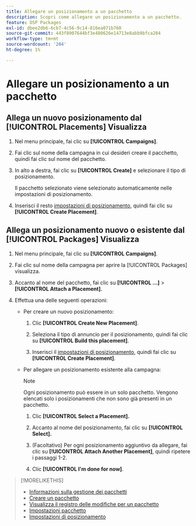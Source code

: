 ```yaml
---
title: Allegare un posizionamento a un pacchetto
description: Scopri come allegare un posizionamento a un pacchetto.
feature: DSP Packages
exl-id: dbee2db6-6cb7-4c56-9c14-816ea071b760
source-git-commit: 443f8907644bf3e480626e14713e8abb9bfca284
workflow-type: tm+mt
source-wordcount: '204'
ht-degree: 1%

---
```


# Allegare un posizionamento a un pacchetto

## Allega un nuovo posizionamento dal [!UICONTROL Placements] Visualizza

1. Nel menu principale, fai clic su **[!UICONTROL Campaigns]**.

1. Fai clic sul nome della campagna in cui desideri creare il pacchetto, quindi fai clic sul nome del pacchetto.

1. In alto a destra, fai clic su **[!UICONTROL Create]** e selezionare il tipo di posizionamento.

   Il pacchetto selezionato viene selezionato automaticamente nelle impostazioni di posizionamento.

1. Inserisci il resto [impostazioni di posizionamento](/help/dsp/campaign-management/placements/placement-settings.md), quindi fai clic su **[!UICONTROL Create Placement]**.

## Allega un posizionamento nuovo o esistente dal [!UICONTROL Packages] Visualizza

1. Nel menu principale, fai clic su **[!UICONTROL Campaigns]**.

1. Fai clic sul nome della campagna per aprire la [!UICONTROL Packages] visualizza.

1. Accanto al nome del pacchetto, fai clic su  **[!UICONTROL ...]** > **[!UICONTROL Attach a Placement].**

1. Effettua una delle seguenti operazioni:

   * Per creare un nuovo posizionamento:

      1. Clic **[!UICONTROL Create New Placement]**.

      1. Seleziona il tipo di annuncio per il posizionamento, quindi fai clic su **[!UICONTROL Build this placement]**.

      1. Inserisci il [impostazioni di posizionamento](/help/dsp/campaign-management/placements/placement-settings.md), quindi fai clic su **[!UICONTROL Create Placement]**.
   * Per allegare un posizionamento esistente alla campagna:

      >[!NOTE]
      >
      >Ogni posizionamento può essere in un solo pacchetto. Vengono elencati solo i posizionamenti che non sono già presenti in un pacchetto.

      1. Clic **[!UICONTROL Select a Placement].**

      1. Accanto al nome del posizionamento, fai clic su **[!UICONTROL Select].**

      1. (Facoltativo) Per ogni posizionamento aggiuntivo da allegare, fai clic su **[!UICONTROL Attach Another Placement]**, quindi ripetere i passaggi 1-2.

      1. Clic **[!UICONTROL I'm done for now]**.


>[!MORELIKETHIS]
>
>* [Informazioni sulla gestione dei pacchetti](package-about.md)
>* [Creare un pacchetto](package-create.md)
>* [Visualizza il registro delle modifiche per un pacchetto](package-change-log.md)
>* [Impostazioni pacchetto](package-settings.md)
>* [Impostazioni di posizionamento](/help/dsp/campaign-management/placements/placement-settings.md)


